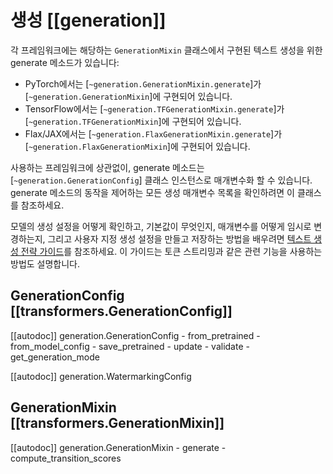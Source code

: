 <!--Copyright 2022 The HuggingFace Team. All rights reserved.

Licensed under the Apache License, Version 2.0 (the "License"); you may not use this file except in compliance with
the License. You may obtain a copy of the License at

http://www.apache.org/licenses/LICENSE-2.0

Unless required by applicable law or agreed to in writing, software distributed under the License is distributed on
an "AS IS" BASIS, WITHOUT WARRANTIES OR CONDITIONS OF ANY KIND, either express or implied. See the License for the
specific language governing permissions and limitations under the License.

⚠️ Note that this file is in Markdown but contain specific syntax for our doc-builder (similar to MDX) that may not be
rendered properly in your Markdown viewer.

-->

# 생성 [[generation]]

각 프레임워크에는 해당하는 `GenerationMixin` 클래스에서 구현된 텍스트 생성을 위한 generate 메소드가 있습니다:

- PyTorch에서는 [`~generation.GenerationMixin.generate`]가 [`~generation.GenerationMixin`]에 구현되어 있습니다.
- TensorFlow에서는 [`~generation.TFGenerationMixin.generate`]가 [`~generation.TFGenerationMixin`]에 구현되어 있습니다.
- Flax/JAX에서는 [`~generation.FlaxGenerationMixin.generate`]가 [`~generation.FlaxGenerationMixin`]에 구현되어 있습니다.

사용하는 프레임워크에 상관없이, generate 메소드는 [`~generation.GenerationConfig`] 클래스 인스턴스로 매개변수화 할 수 있습니다. generate 메소드의 동작을 제어하는 모든 생성 매개변수 목록을 확인하려면 이 클래스를 참조하세요. 

모델의 생성 설정을 어떻게 확인하고, 기본값이 무엇인지, 매개변수를 어떻게 임시로 변경하는지, 그리고 사용자 지정 생성 설정을 만들고 저장하는 방법을 배우려면 [텍스트 생성 전략 가이드](../generation_strategies)를 참조하세요. 이 가이드는 토큰 스트리밍과 같은 관련 기능을 사용하는 방법도 설명합니다.

## GenerationConfig [[transformers.GenerationConfig]]

[[autodoc]] generation.GenerationConfig
	- from_pretrained
	- from_model_config
	- save_pretrained
	- update
	- validate
	- get_generation_mode

[[autodoc]] generation.WatermarkingConfig

## GenerationMixin [[transformers.GenerationMixin]]

[[autodoc]] generation.GenerationMixin
	- generate
	- compute_transition_scores


